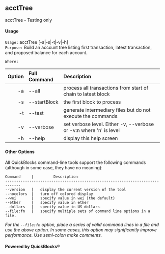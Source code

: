 ## acctTree

acctTree - Testing only
#### Usage

`Usage:`    acctTree [-a|-s|-t|-v|-h]  
`Purpose:`  Build an account tree listing first transaction, latest transaction, and proposed balance for each account.
             
`Where:`  

| Option | Full Command | Description |
| -------: | :------- | :------- |
| -a | --all | process all transactions from start of chain to latest block |
| -s | --startBlock | the first block to process |
| -t | --test | generate intermediary files but do not execute the commands |
| -v | --verbose | set verbose level. Either -v, --verbose or -v:n where 'n' is level |
| -h | --help | display this help screen |

#### Other Options

All QuickBlocks command-line tools support the following commands (although in some case, they have no meaning):

    Command     |         Description
    -----------------------------------------------------------------------------
    --version   |   display the current version of the tool
    --nocolors  |   turn off colored display
    --wei       |   specify value in wei (the default)
    --ether     |   specify value in ether
    --dollars   |   specify value in US dollars
    --file:fn   |   specify multiple sets of command line options in a file.
*For the `--file:fn` option, place a series of valid command lines in a file and use the above option. In some cases, this option may significantly improve performance. Use semi-colon make comments.*

#### Powered by QuickBlocks&reg;

